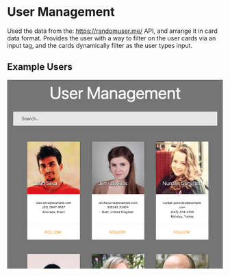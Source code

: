 # User Management

Used the data from the: https://randomuser.me/ API, and arrange it in card data format. Provides the user with a way to filter on the user cards via an 
input tag, and the cards dynamically filter as the user types input.

## Example Users

<p align="center">
<img src ="../images/user_management.png" width="650">
</p>
